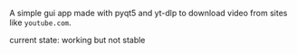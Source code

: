 A simple gui app made with pyqt5 and yt-dlp to download video from sites like `youtube.com`.

current state:
  working but not stable

